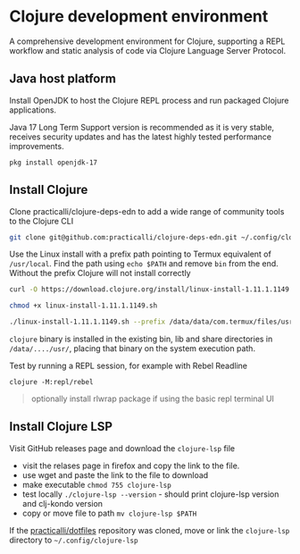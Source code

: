 # Clojure development environment

A comprehensive development environment for Clojure, supporting a REPL workflow and static analysis of code via Clojure Language Server Protocol.


## Java host platform

Install OpenJDK to host the Clojure REPL process and run packaged Clojure applications.

Java 17 Long Term Support version is recommended as it is very stable, receives security updates and has the latest highly tested performance improvements.

```
pkg install openjdk-17
```


## Install Clojure

Clone practicalli/clojure-deps-edn to add a wide range of community tools to the Clojure CLI

```bash
git clone git@github.com:practicalli/clojure-deps-edn.git ~/.config/clojure
```


Use the Linux install with a prefix path pointing to Termux equivalent of `/usr/local`.  Find the path using `echo $PATH` and remove `bin` from the end.  Without the prefix Clojure will not install correctly

```bash
curl -O https://download.clojure.org/install/linux-install-1.11.1.1149.sh

chmod +x linux-install-1.11.1.1149.sh

./linux-install-1.11.1.1149.sh --prefix /data/data/com.termux/files/usr/
```

`clojure` binary is installed in the existing bin, lib and share directories in `/data/..../usr/`, placing that binary on the system execution path.

Test by running a REPL session, for example with Rebel Readline

```
clojure -M:repl/rebel
```

> optionally install rlwrap package if using the basic repl terminal UI


## Install Clojure LSP

Visit GitHub releases page and download the `clojure-lsp` file
- visit the relases page in firefox and copy the link to the file.
- use wget and paste the link to the file to download
- make executable `chmod 755 clojure-lsp`
- test locally `./clojure-lsp --version` - should print clojure-lsp version and clj-kondo version
- copy or move file to path `mv clojure-lsp $PATH`

If the [practicalli/dotfiles](https://github.com/practicalli/dotfiles) repository was cloned, move or link the `clojure-lsp` directory to `~/.config/clojure-lsp`

